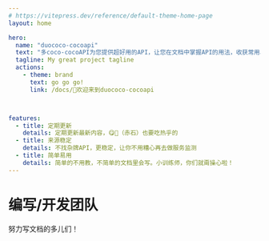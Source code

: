 ```yaml
---
# https://vitepress.dev/reference/default-theme-home-page
layout: home

hero:
  name: "duococo-cocoapi"
  text: "多coco-cocoAPI为您提供超好用的API，让您在文档中掌握API的用法，收获常用、好用API"
  tagline: My great project tagline
  actions:
    - theme: brand
      text: go go go!
      link: /docs/🎉欢迎来到duococo-cocoapi



features:
  - title: 定期更新
    details: 定期更新最新内容，😋💩（赤石）也要吃热乎的
  - title: 来源稳定
    details: 不找杂牌API，更稳定，让你不用糟心再去做服务监测
  - title: 简单易用
    details: 简单的不用教，不简单的文档里会写。小训练师，你们就甭操心啦！
---
```


<script setup>
import { VPTeamMembers } from 'vitepress/theme'

const members = [
  {
    avatar: 'https://static.codemao.cn/flowchunkflex/Hk-C9uvIxx.jpg?hash=FqLgfIjRXxxDq_Mot4VozW6yBL10',
    name: 'Explore114',
    title: '项目发起者，文档编写人员',
    links: [
      { icon: 'github', link: 'https://github.com/yyx990803' },
    ]
  },
  
]
</script>

# 编写/开发团队

努力写文档的多儿们！

<VPTeamMembers size="small" :members />